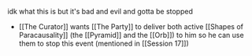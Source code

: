 idk what this is but it's bad and evil and gotta be stopped

- [[The Curator]] wants [[The Party]] to deliver both active [[Shapes of Paracausality]] (the [[Pyramid]] and the [[Orb]]) to him so he can use them to stop this event (mentioned in [[Session 17]])